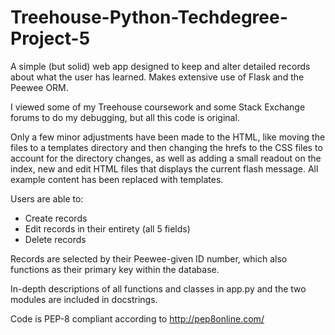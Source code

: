 # Treehouse-Python-Techdegree-Project-5
A simple (but solid) web app designed to keep and alter detailed records about what the user has learned. Makes extensive use of Flask and the Peewee ORM.

I viewed some of my Treehouse coursework and some Stack Exchange forums to do my debugging, but all this code is original.

Only a few minor adjustments have been made to the HTML, like moving the files to a templates directory and then changing the hrefs to the CSS files to account for the directory changes, as well as adding a small readout on the index, new and edit HTML files that displays the current flash message. All example content has been replaced with templates.

Users are able to:
  - Create records
  - Edit records in their entirety (all 5 fields)
  - Delete records

Records are selected by their Peewee-given ID number, which also functions as their primary key within the database.

In-depth descriptions of all functions and classes in app.py and the two modules are included in docstrings.

Code is PEP-8 compliant according to http://pep8online.com/
